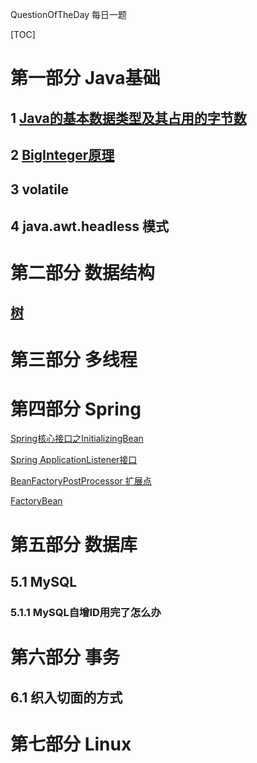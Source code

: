QuestionOfTheDay 每日一题

[TOC]



# 第一部分 Java基础

## 1 [Java的基本数据类型及其占用的字节数](basic-data-type.md)

## 2 [BigInteger原理](basic-data-type.md)

## 3 volatile

## 4 java.awt.headless 模式

# 第二部分 数据结构

## [树](tree.md)

# 第三部分 多线程



# 第四部分 Spring

[Spring核心接口之InitializingBean](spring.md)

[Spring ApplicationListener接口](spring.md)

[BeanFactoryPostProcessor 扩展点](spring.md)

[FactoryBean](spring.md)



# 第五部分 数据库

## 5.1 MySQL

### 5.1.1 MySQL自增ID用完了怎么办



# 第六部分 事务

## 6.1 织入切面的方式



# 第七部分 Linux
